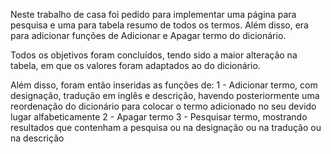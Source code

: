 Neste trabalho de casa foi pedido para implementar uma página para pesquisa e uma para tabela resumo de todos os termos.
Além disso, era para adicionar funções de Adicionar e Apagar termo do dicionário.

Todos os objetivos foram concluídos, tendo sido a maior alteração na tabela, em que os valores foram adaptados ao do dicionário.

Além disso, foram então inseridas as funções de:
1 - Adicionar termo, com designação, tradução em inglês e descrição, havendo posteriormente uma reordenação do dicionário para colocar o termo adicionado no seu devido lugar alfabeticamente
2 - Apagar termo
3 - Pesquisar termo, mostrando resultados que contenham a pesquisa ou na designação ou na tradução ou na descrição
